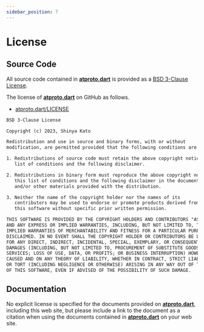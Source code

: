 ```yaml
---
sidebar_position: 7
---
```


# License

## Source Code

All source code contained in **[atproto.dart](https://github.com/myConsciousness/atproto.dart)** is provided as a [BSD 3-Clause License](https://opensource.org/license/bsd-3-clause/).

The license of **[atproto.dart](https://github.com/myConsciousness/atproto.dart)** on GitHub as follows.

- [atproto.dart/LICENSE](https://github.com/myConsciousness/atproto.dart/blob/main/LICENSE)

```txt title="LICENSE"
BSD 3-Clause License

Copyright (c) 2023, Shinya Kato

Redistribution and use in source and binary forms, with or without
modification, are permitted provided that the following conditions are met:

1. Redistributions of source code must retain the above copyright notice, this
   list of conditions and the following disclaimer.

2. Redistributions in binary form must reproduce the above copyright notice,
   this list of conditions and the following disclaimer in the documentation
   and/or other materials provided with the distribution.

3. Neither the name of the copyright holder nor the names of its
   contributors may be used to endorse or promote products derived from
   this software without specific prior written permission.

THIS SOFTWARE IS PROVIDED BY THE COPYRIGHT HOLDERS AND CONTRIBUTORS "AS IS"
AND ANY EXPRESS OR IMPLIED WARRANTIES, INCLUDING, BUT NOT LIMITED TO, THE
IMPLIED WARRANTIES OF MERCHANTABILITY AND FITNESS FOR A PARTICULAR PURPOSE ARE
DISCLAIMED. IN NO EVENT SHALL THE COPYRIGHT HOLDER OR CONTRIBUTORS BE LIABLE
FOR ANY DIRECT, INDIRECT, INCIDENTAL, SPECIAL, EXEMPLARY, OR CONSEQUENTIAL
DAMAGES (INCLUDING, BUT NOT LIMITED TO, PROCUREMENT OF SUBSTITUTE GOODS OR
SERVICES; LOSS OF USE, DATA, OR PROFITS; OR BUSINESS INTERRUPTION) HOWEVER
CAUSED AND ON ANY THEORY OF LIABILITY, WHETHER IN CONTRACT, STRICT LIABILITY,
OR TORT (INCLUDING NEGLIGENCE OR OTHERWISE) ARISING IN ANY WAY OUT OF THE USE
OF THIS SOFTWARE, EVEN IF ADVISED OF THE POSSIBILITY OF SUCH DAMAGE.
```

## Documentation

No explicit license is specified for the documents provided on **[atproto.dart](https://github.com/myConsciousness/atproto.dart)**, including this web site, but please include a link to the document as a citation when using the documents contained in **[atproto.dart](https://github.com/myConsciousness/atproto.dart)** on your web site.
